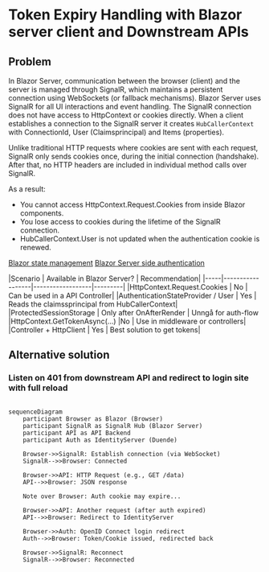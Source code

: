 # Token Expiry Handling with Blazor server client and Downstream APIs

## Problem
In Blazor Server, communication between the browser (client) and the server is managed through SignalR, which maintains a persistent connection using WebSockets (or fallback mechanisms). Blazor Server uses SignalR for all UI interactions and event handling. The SignalR connection does not have access to HttpContext or cookies directly. When a client establishes a connection to the SignalR server it creates `HubCallerContext` with ConnectionId, User (Claimsprincipal) and Items (properties). 
 
Unlike traditional HTTP requests where cookies are sent with each request, SignalR only sends cookies once, during the initial connection (handshake). After that, no HTTP headers are included in individual method calls over SignalR.

As a result:

- You cannot access HttpContext.Request.Cookies from inside Blazor components.
- You lose access to cookies during the lifetime of the SignalR connection.
- HubCallerContext.User is not updated when the authentication cookie is renewed.

[Blazor state management](https://learn.microsoft.com/en-us/aspnet/core/blazor/state-management?view=aspnetcore-9.0&pivots=server)
[Blazor Server side authentication](https://learn.microsoft.com/en-us/aspnet/core/blazor/security/?view=aspnetcore-9.0&tabs=visual-studio#server-side-blazor-authentication)

|Scenario | Available in Blazor Server? | Recommendation|
|-----|------------------|------------------|---------|
|HttpContext.Request.Cookies | No | Can be used in a API Controller|
|AuthenticationStateProvider / User | Yes | Reads the claimssprincipal from HubCallerContext|
|ProtectedSessionStorage |  Only after OnAfterRender | Unngå for auth-flow
|HttpContext.GetTokenAsync(...) |No | Use in middleware or controllers|
|Controller + HttpClient | Yes | Best solution to get tokens|


## Alternative solution

### Listen on 401 from downstream API and redirect to login site with full reload

```mermaid

sequenceDiagram
    participant Browser as Blazor (Browser)
    participant SignalR as SignalR Hub (Blazor Server)
    participant API as API Backend
    participant Auth as IdentityServer (Duende)

    Browser->>SignalR: Establish connection (via WebSocket)
    SignalR-->>Browser: Connected

    Browser->>API: HTTP Request (e.g., GET /data)
    API-->>Browser: JSON response

    Note over Browser: Auth cookie may expire...

    Browser->>API: Another request (after auth expired)
    API-->>Browser: Redirect to IdentityServer

    Browser->>Auth: OpenID Connect login redirect
    Auth-->>Browser: Token/Cookie issued, redirected back

    Browser->>SignalR: Reconnect
    SignalR-->>Browser: Reconnected

```
